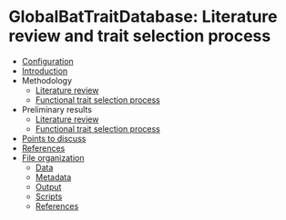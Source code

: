 # GlobalBatTraitDatabase: Literature review and trait selection process

- [Configuration](doc/config.md)
-   [Introduction](doc/intro.md)
-   Methodology
    -   [Literature review](doc/literature_review.md)
    -   [Functional trait selection process](doc/trait_categories.md)
-   Preliminary results
    -   [Literature review](doc/literature_review_results.md)
    -   [Functional trait selection process](doc/trait_categories_results.md)
-   [Points to discuss](doc/discuss.md)
-   [References](doc/references.md)
-   [File organization](doc/sections.md)
    -   [Data](doc/data.md)
    -   [Metadata](doc/metadata.md)
    -   [Output](doc/output.md)
    -   [Scripts](doc/scripts.md)
    -   [References](doc/bib.md)
